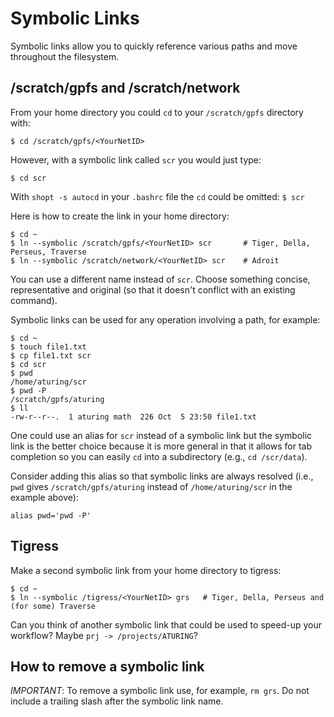 # Symbolic Links

Symbolic links allow you to quickly reference various paths and move throughout the filesystem.

## /scratch/gpfs and /scratch/network

From your home directory you could `cd` to your `/scratch/gpfs` directory with:

```
$ cd /scratch/gpfs/<YourNetID>
```

However, with a symbolic link called `scr` you would just type:

```
$ cd scr
```

With `shopt -s autocd` in your `.bashrc` file the `cd` could be omitted: `$ scr` 

Here is how to create the link in your home directory:

```
$ cd ~
$ ln --symbolic /scratch/gpfs/<YourNetID> scr       # Tiger, Della, Perseus, Traverse
$ ln --symbolic /scratch/network/<YourNetID> scr    # Adroit
```

You can use a different name instead of `scr`. Choose something concise, representative and original (so that it doesn't conflict with an existing command).

Symbolic links can be used for any operation involving a path, for example:

```
$ cd ~
$ touch file1.txt
$ cp file1.txt scr
$ cd scr
$ pwd
/home/aturing/scr
$ pwd -P
/scratch/gpfs/aturing
$ ll
-rw-r--r--.  1 aturing math  226 Oct  5 23:50 file1.txt
```

One could use an alias for `scr` instead of a symbolic link but the symbolic link is the better choice because it is more general in that it allows for tab completion so you can easily `cd` into a subdirectory (e.g., `cd /scr/data`).

Consider adding this alias so that symbolic links are always resolved (i.e., `pwd` gives `/scratch/gpfs/aturing` instead of `/home/aturing/scr` in the example above):

```
alias pwd='pwd -P'
```

## Tigress

Make a second symbolic link from your home directory to tigress:

```
$ cd ~
$ ln --symbolic /tigress/<YourNetID> grs   # Tiger, Della, Perseus and (for some) Traverse
```

Can you think of another symbolic link that could be used to speed-up your workflow? Maybe `prj -> /projects/ATURING`?

## How to remove a symbolic link

*IMPORTANT*: To remove a symbolic link use, for example, `rm grs`. Do not include a trailing slash after the symbolic link name.
